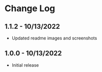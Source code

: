 # Change Log

## 1.1.2 - 10/13/2022
- Updated readme images and screenshots

## 1.0.0 - 10/13/2022
- Initial release

